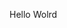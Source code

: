Hello Wolrd

















































































































































































































































































































































































































































































































































































































































































































































































































































































































































































